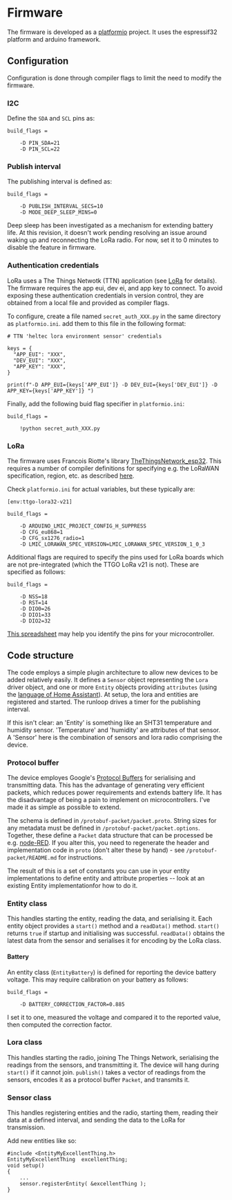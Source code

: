 # Firmware

The firmware is developed as a [platformio](https://platformio.org/) project. It uses the espressif32 platform and arduino framework. 

## Configuration

Configuration is done through compiler flags to limit the need to modify the firmware.

### I2C

Define the `SDA` and `SCL` pins as:

```
build_flags = 

	-D PIN_SDA=21
	-D PIN_SCL=22
```

### Publish interval

The publishing interval is defined as:

```
build_flags = 

	-D PUBLISH_INTERVAL_SECS=10
    -D MODE_DEEP_SLEEP_MINS=0
```

Deep sleep has been investigated as a mechanism for extending battery life. At this revision, it doesn't work pending resolving an issue around waking up and reconnecting the LoRa radio. For now, set it to 0 minutes to disable the feature in firmware.

### Authentication credentials 

LoRa uses a The Things Netwotk (TTN) application (see [LoRa](lora.md) for details). The firmware requires the app eui, dev ei, and app key to connect. To avoid exposing these authentication credentials in version control, they are obtained from a local file and provided as compiler flags.

To configure, create a file named `secret_auth_XXX.py` in the same directory as `platformio.ini`.  add them to this file in the following format:

```
# TTN 'heltec lora environment sensor' credentials

keys = {
  "APP_EUI": "XXX",
  "DEV_EUI": "XXX",
  "APP_KEY": "XXX",
}

print(f"-D APP_EUI={keys['APP_EUI']} -D DEV_EUI={keys['DEV_EUI']} -D APP_KEY={keys['APP_KEY']} ")
```
Finally, add the following buid flag specifier in `platformio.ini`:

```
build_flags = 

    !python secret_auth_XXX.py

```

### LoRa

The firmware uses Francois Riotte's library [TheThingsNetwork_esp32](https://github.com/rgot-org/TheThingsNetwork_esp32). This requires a number of compiler definitions for specifying e.g. the LoRaWAN specification, region, etc. as described [here](https://github.com/mcci-catena/arduino-lmic#configuration).

Check `platformio.ini` for actual variables, but these typically are:

```
[env:ttgo-lora32-v21]

build_flags = 

	-D ARDUINO_LMIC_PROJECT_CONFIG_H_SUPPRESS
	-D CFG_eu868=1
	-D CFG_sx1276_radio=1
	-D LMIC_LORAWAN_SPEC_VERSION=LMIC_LORAWAN_SPEC_VERSION_1_0_3
```

Additional flags are required to specify the pins used for LoRa boards which are not pre-integrated (which the TTGO LoRa v21 is not). These are specified as follows:

```
build_flags = 

	-D NSS=18
	-D RST=14
	-D DIO0=26
	-D DIO1=33
	-D DIO2=32
```

[This spreadsheet](https://www.dropbox.com/s/gly6z21qqps7uvc/espMeshtasticBoards_ev01.xls?dl=0) may help you identify the pins for your microcontroller.

## Code structure

The code employs a simple plugin architecture to allow new devices to be added relatively easily. It defines a `Sensor` object representing the `Lora` driver object, and one or more `Entity` objects providing `attributes` (using the [language of Home Assistant](https://www.home-assistant.io/docs/configuration/customizing-devices)). At setup, the lora and entities are registered and started. The runloop drives a timer for the publishing interval.

If this isn't clear: an 'Entity' is something like an SHT31 temperature and humidity sensor. 'Temperature' and 'humidity' are attributes of that sensor. A 'Sensor' here is the combination of sensors and lora radio comprising the device.

### Protocol buffer

The device employes Google's [Protocol Buffers](https://developers.google.com/protocol-buffers/) for serialising and transmitting data. This has the advantage of generating very efficient packets, which reduces power requirements and extends battery life. It has the disadvantage of being a pain to implement on microcontrollers. I've made it as simple as possible to extend. 

The schema is defined in `/protobuf-packet/packet.proto`. String sizes for any metadata must be defined in `/protobuf-packet/packet.options`. Together, these define a `Packet` data structure that can be processed be e.g. [node-RED](nodered.md). If you alter this, you need to regenerate the header and implementation code in `proto` (don't alter these by hand) - see `/protobuf-packet/README.md` for instructions.

The result of this is a set of constants you can use in your entity implementations to define entity and attribute properties -- look at an existing Entity implementationfor how to do it.

### Entity class

This handles starting the entity, reading the data, and serialising it. Each entity object provides a `start()` method and a `readData()` method. `start()` returns `true` if startup and initialising was successful. `readData()` obtains the latest data from the sensor and serialises it for encoding by the LoRa class.

#### Battery

An entity class (`EntityBattery`) is defined for reporting the device battery voltage. This may require calibration on your battery as follows:

```
build_flags = 

    -D BATTERY_CORRECTION_FACTOR=0.885
```

I set it to one, measured the voltage and compared it to the reported value, then computed the correction factor.

### Lora class

This handles starting the radio, joining The Things Network, serialising the readings from the sensors, and transmitting it. The device will hang during `start()` if it cannot join. `publish()` takes a vector of readings from the sensors, encodes it as a protocol buffer `Packet`, and transmits it.

### Sensor class

This handles registering entities and the radio, starting them, reading their data at a defined interval, and sending the data to the LoRa for transmission.

Add new entities like so:

```
#include <EntityMyExcellentThing.h>
EntityMyExcellentThing  excellentThing;
void setup()
{
    ...
    sensor.registerEntity( &excellentThing );
}
```






